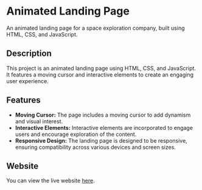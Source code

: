 # Animated Landing Page

An animated landing page for a space exploration company, built using HTML, CSS, and JavaScript.

## Description

This project is an animated landing page using HTML, CSS, and JavaScript. It features a moving cursor and interactive elements to create an engaging user experience.

## Features

- **Moving Cursor:** The page includes a moving cursor to add dynamism and visual interest.
- **Interactive Elements:** Interactive elements are incorporated to engage users and encourage exploration of the content.
- **Responsive Design:** The landing page is designed to be responsive, ensuring compatibility across various devices and screen sizes.

## Website

You can view the live website [here](https://suhasjadhav264.github.io/Cosmic-Ventures/).
